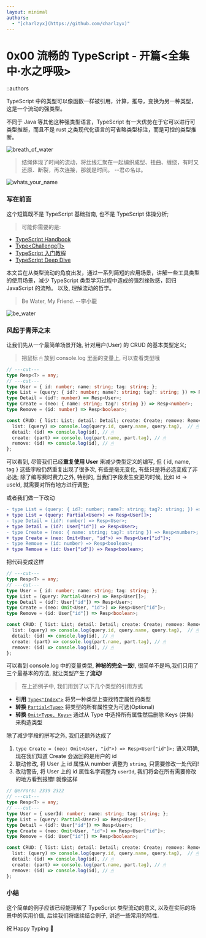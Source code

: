 ```yaml
---
layout: minimal
authors:
  - "[charlzyx](https://github.com/charlzyx)"
---
```


# 0x00 流畅的 TypeScript - 开篇<全集中·水之呼吸>

::authors

TypeScript 中的类型可以像函数一样被引用，计算，推导，变换为另一种类型，这是一个流动的强类型。


不同于 Java 等其他这种强类型语言，TypeScript 有一大优势在于它可以进行可类型推断，而且不是 rust 之类现代化语言的可省略类型标注，而是可控的类型推断。

![breath_of_water](https://r2.charlzyx.xyz/0x00%2F0x00_breath_of_water.jpg)

> 结绳体现了时间的流动，将丝线汇聚在一起编织成型、扭曲、缠绕，有时又还原、断裂，再次连接，那就是时间。 --君の名は。

![whats_your_name](https://r2.charlzyx.xyz/0x00%2F0x00_your_name.jpg)

### 写在前面

这个短篇既不是 TypeScript 基础指南, 也不是 TypeScript 体操分析; 

> 可能你需要的是: 
- [TypeScript Handbook](https://www.typescriptlang.org/docs/handbook/intro.html)
- [Type<Challenge[]>](https://github.com/type-challenges/type-challenges/blob/main/README.zh-CN.md)
- [TypeScript 入门教程](https://github.com/xcatliu/typescript-tutorial)
- [TypeScript Deep Dive](https://github.com/jkchao/typescript-book-chinese)

本文旨在从类型流动的角度出发，通过一系列简短的应用场景，讲解一些工具类型的使用场景，减少 TypeScript 类型学习过程中造成的强烈挫败感，回归 JavaScript 的流畅。
以及, 理解流动的哲学。

> Be Water, My Friend. --李小龍

![be_water](https://r2.charlzyx.xyz/0x00%2F0x00_bruce_lee.jpg)

### 风起于青萍之末

让我们先从一个最简单场景开始, 针对用户(User) 的 CRUD 的基本类型定义;

> 把鼠标 🖱 放到 console.log 里面的变量上, 可以查看类型哦

```ts twoslash
// ---cut---
type Resp<T> = any;
// ---cut---
type User = { id: number; name: string; tag: string; };
type List = (query: { id?: number; name?: string; tag?: string; }) => Resp<User[]>;
type Detail = (id?: number) => Resp<User>;
type Create = (neo: { name: string; tag?: string }) => Resp<number>;
type Remove = (id: number) => Resp<boolean>;

const CRUD: { list: List; detail: Detail; create: Create; remove: Remove; } = {
  list: (query) => console.log(query.id, query.name, query.tag),  // 🖱 
  detail: (id) => console.log(id), // 🖱
  create: (part) => console.log(part.name, part.tag), // 🖱
  remove: (id) => console.log(id), // 🖱
};
```

可以看到, 尽管我们已经**重复使用 User** 来减少类型定义的编写, 但 { id, name, tag } 这些字段仍然重复出现了很多次, 有些是毫无变化, 有些只是将必选变成了非必选;
除了编写费时费力之外, 特别的, 当我们字段发生变更的时候, 比如 id -> useId, 就需要对所有地方进行调整;

或者我们做一下改动

```diff
- type List = (query: { id?: number; name?: string; tag?: string; }) => Resp<User[]>;
+ type List = (query: Partial<User>) => Resp<User[]>;
- type Detail = (id?: number) => Resp<User>;
+ type Detail = (id?: User["id"]) => Resp<User>;
- type Create = (neo: { name: string; tag?: string }) => Resp<number>;
+ type Create = (neo: Omit<User, "id">) => Resp<User["id"]>;
- type Remove = (id: number) => Resp<boolean>;
+ type Remove = (id: User["id"]) => Resp<boolean>;
```

把代码变成这样

```ts twoslash
// ---cut---
type Resp<T> = any;
// ---cut---
type User = { id: number; name: string; tag: string; };
type List = (query: Partial<User>) => Resp<User[]>;
type Detail = (id?: User["id"]) => Resp<User>;
type Create = (neo: Omit<User, "id">) => Resp<User["id"]>;
type Remove = (id: User["id"]) => Resp<boolean>;

const CRUD: { list: List; detail: Detail; create: Create; remove: Remove; } = {
  list: (query) => console.log(query.id, query.name, query.tag),  // 🖱 
  detail: (id) => console.log(id), // 🖱
  create: (part) => console.log(part.name, part.tag), // 🖱
  remove: (id) => console.log(id), // 🖱
};
```

可以看到 console.log 中的变量类型, **神秘的完全一致!**, 很简单不是吗,我们只用了三个最基本的方法, 就让类型产生了**流动**! 

> 在上述例子中, 我们用到了以下几个类型的引用方式

- **引用** [`Type<"Index">`](https://www.typescriptlang.org/docs/handbook/2/indexed-access-types.html) 将另一种类型上查找特定属性的类型
- **转换** [`Partial<Type>`](https://www.typescriptlang.org/docs/handbook/utility-types.html#partialtype) 将类型的所有属性变为可选(Optional)
- **转换** [`Omit<Type, Keys>`](https://www.typescriptlang.org/docs/handbook/utility-types.html#omittype-keys) 通过从 Type 中选择所有属性然后删除 Keys (并集) 来构造类型

除了减少字段的拼写之外, 我们还额外达成了

1. `type Create = (neo: Omit<User, "id">) => Resp<User["id"]>;` 语义明确, 现在我们知道 Create 会返回的是用户的 id
2. 联动修改, 将 User 上 id 属性从 number 调整为  `string`, 只需要修改一处代码!
3. 改动警告, 将 User 上的 id 属性名字调整为 `userId`, 我们将会在所有需要修改的地方看到报错! 就像这样

```ts twoslash
// @errors: 2339 2322
// ---cut---
type Resp<T> = any;
// ---cut---
type User = { userId: number; name: string; tag: string; };
type List = (query: Partial<User>) => Resp<User[]>;
type Detail = (id?: User["id"]) => Resp<User>;
type Create = (neo: Omit<User, "id">) => Resp<User["id"]>;
type Remove = (id: User["id"]) => Resp<boolean>;

const CRUD: { list: List; detail: Detail; create: Create; remove: Remove; } = {
  list: (query) => console.log(query.id, query.name, query.tag),  // 🖱 
  detail: (id) => console.log(id), // 🖱
  create: (part) => console.log(part.name, part.tag), // 🖱
  remove: (id) => console.log(id), // 🖱
};
```


### 小结

这个简单的例子应该已经能理解了 TypeScript 类型流动的意义, 以及在实际的场景中的实用价值, 后续我们将继续结合例子, 讲述一些常用的特性.

祝 Happy Typing 🎉
